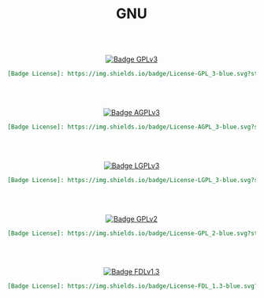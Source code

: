 
<div align = center>

# GNU

<br>
<br>

[![Badge GPLv3]][GPLv3]

```markdown
[Badge License]: https://img.shields.io/badge/License-GPL_3-blue.svg?style=for-the-badge
```

<br>
<br>

[![Badge AGPLv3]][AGPLv3]

```markdown
[Badge License]: https://img.shields.io/badge/License-AGPL_3-blue.svg?style=for-the-badge
```

<br>
<br>

[![Badge LGPLv3]][LGPLv3]

```markdown
[Badge License]: https://img.shields.io/badge/License-LGPL_3-blue.svg?style=for-the-badge
```

<br>
<br>

[![Badge GPLv2]][GPLv2]

```markdown
[Badge License]: https://img.shields.io/badge/License-GPL_2-blue.svg?style=for-the-badge
```

<br>
<br>

[![Badge FDLv1.3]][FDLv1.3]

```markdown
[Badge License]: https://img.shields.io/badge/License-FDL_1.3-blue.svg?style=for-the-badge
```

<br>

</div>


<!----------------------------------{ Licenses }------------------------------->

[FDLv1.3]: https://www.gnu.org/licenses/fdl-1.3.txt
[LGPLv3]: https://www.gnu.org/licenses/lgpl-3.0.txt
[AGPLv3]: https://www.gnu.org/licenses/agpl-3.0.txt
[GPLv3]: https://www.gnu.org/licenses/gpl-3.0.txt
[GPLv2]: https://www.gnu.org/licenses/old-licenses/gpl-2.0.txt


<!----------------------------------{ Badges }--------------------------------->

[Badge FDLv1.3]: https://img.shields.io/badge/License-FDL_1.3-blue.svg?style=for-the-badge
[Badge LGPLv3]: https://img.shields.io/badge/License-LGPL_3-blue.svg?style=for-the-badge
[Badge AGPLv3]: https://img.shields.io/badge/License-AGPL_3-blue.svg?style=for-the-badge
[Badge GPLv3]: https://img.shields.io/badge/License-GPL_3-blue.svg?style=for-the-badge
[Badge GPLv2]: https://img.shields.io/badge/License-GPL_2-blue.svg?style=for-the-badge
